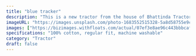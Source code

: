```yaml
---
title: "blue tracker"
description: "This is a new tractor from the house of Bhattinda Tractors. It is equipped with all the latest technological advancements for effective and efficient farming work. Its 13.42 kW (18 HP) PTO power and 73.5 Nm Torque makes it a good farming option. So, whatever your farming pursuits, the Bhattinda is the best bet for you. This tractor is narrow in width making it suitable for all interculture work in crops like sugarcane & cotton."
imageURL: "https://images.unsplash.com/photo-1683552515328-5a8d58755e9c?q=80&w=2710&auto=format&fit=crop&ixlib=rb-4.1.0&ixid=M3wxMjA3fDB8MHxwaG90by1wYWdlfHx8fGVufDB8fHx8fA%3D%3D"
images: ["https://bizimages.withfloats.com/actual/07ef3e8ae96c443bbbcaf9c21094d3d6.jpg"]
specifications: "100% cotton, regular fit, machine washable"
category: "Tractor"
draft: false
---
```

